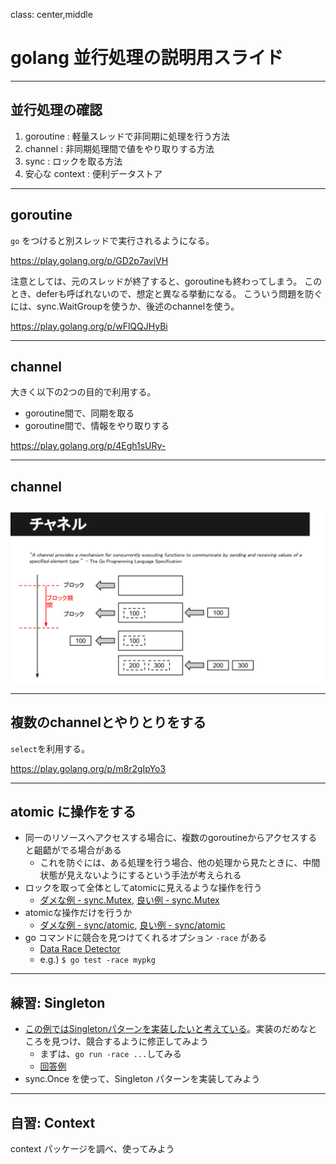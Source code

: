class: center,middle

# golang 並行処理の説明用スライド

---

## 並行処理の確認

1. goroutine      : 軽量スレッドで非同期に処理を行う方法
2. channel        : 非同期処理間で値をやり取りする方法
3. sync           : ロックを取る方法
4. 安心な context : 便利データストア

---

## goroutine

`go` をつけると別スレッドで実行されるようになる。

https://play.golang.org/p/GD2p7avjVH

注意としては、元のスレッドが終了すると、goroutineも終わってしまう。
このとき、deferも呼ばれないので、想定と異なる挙動になる。
こういう問題を防ぐには、sync.WaitGroupを使うか、後述のchannelを使う。

https://play.golang.org/p/wFlQQJHyBi

---

## channel

大きく以下の2つの目的で利用する。
* goroutine間で、同期を取る
* goroutine間で、情報をやり取りする

https://play.golang.org/p/4Egh1sURy-

---

## channel

![](slides/golang-concurrency/channel.svg)

---

## 複数のchannelとやりとりをする

`select`を利用する。

https://play.golang.org/p/m8r2gIpYo3

---

## atomic に操作をする

* 同一のリソースへアクセスする場合に、複数のgoroutineからアクセスすると齟齬がでる場合がある
    * これを防ぐには、ある処理を行う場合、他の処理から見たときに、中間状態が見えないようにするという手法が考えられる
* ロックを取って全体としてatomicに見えるような操作を行う
    * [ダメな例 - sync.Mutex](https://play.golang.org/p/3PbZjNn2Eo), [良い例 - sync.Mutex](https://play.golang.org/p/aFsY4xVBVB)
* atomicな操作だけを行うか
    * [ダメな例 - sync/atomic](https://play.golang.org/p/tEdpP2SWHm), [良い例 - sync/atomic](https://play.golang.org/p/WR-LKqGjwz)
* go コマンドに競合を見つけてくれるオプション `-race` がある
    * [Data Race Detector](https://golang.org/doc/articles/race_detector.html)
    * e.g.) `$ go test -race mypkg`

---


## 練習: Singleton

* [この例ではSingletonパターンを実装したいと考えている](https://play.golang.org/p/RpJDe5AS0_)。実装のだめなところを見つけ、競合するように修正してみよう
    * まずは、`go run -race ...`してみる
    * [回答例](https://play.golang.org/p/KEkH3pYcJX)
* sync.Once を使って、Singleton パターンを実装してみよう

---

## 自習: Context

context パッケージを調べ、使ってみよう
